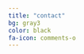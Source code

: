 ```yaml
---
title: "contact"
bg: gray3
color: black
fa-icon: comments-o
---
```


<span class="contacticon center">
	<a href="mailto:andreas@bremges.de"><i class="fa fa-envelope-square"></i></a>
	<a href="https://github.com/abremges" target="_blank"><i class="fa fa-github-square"></i></a>
	<a href="https://www.linkedin.com/in/abremges" target="_blank"><i class="fa fa-linkedin-square"></i></a>
	<a href="https://twitter.com/abremges" target="_blank"><i class="fa fa-twitter-square"></i></a>
</span>
